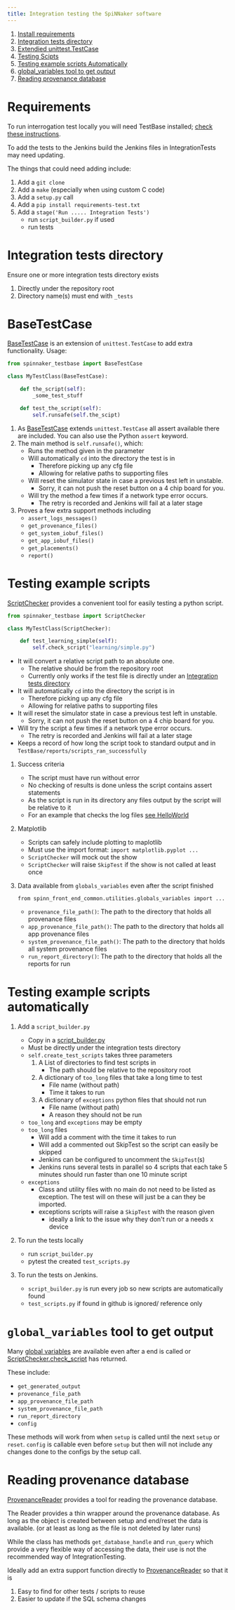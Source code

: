 ```yaml
---
title: Integration testing the SpiNNaker software
---
```

1. [Install requirements](#Requirements)
1. [Integration tests directory](#directory)
1. [Extendied unittest.TestCase](#BaseTestCase)
1. [Testing Scipts](#TestScripts)
1. [Testing example scripts Automatically](#BuildScripts)
1. [global_variables tool to get output](#global_variables)
1. [Reading provenance database](#provenance)

# <a name="Requirements">Requirements</a>

To run interrogation test locally you will need TestBase installed;
[check these instructions](devenv6.0.html).

To add the tests to the Jenkins build the Jenkins files in IntegrationTests may need updating.

The things that could need adding include:
1. Add a `git clone`
2. Add a `make` (especially when using custom C code)
3. Add a `setup.py` call
4. Add a `pip install requirements-test.txt`
5. Add a `stage('Run ..... Integration Tests')`
    - run `script_builder.py` if used
    - run tests

# <a name="directory">Integration tests directory</a>
Ensure one or more integration tests directory exists
1. Directly under the repository root
2. Directory name(s) must end with `_tests`

# <a name="BaseTestCase">BaseTestCase</a>

[BaseTestCase](https://github.com/SpiNNakerManchester/TestBase/blob/main/spinnaker_testbase/base_test_case.py)
is an  extension of `unittest.TestCase` to add extra functionality. Usage:

```python
from spinnaker_testbase import BaseTestCase

class MyTestClass(BaseTestCase):

    def the_script(self):
        _some_test_stuff

    def test_the_script(self):
        self.runsafe(self.the_scipt)
```

1. As [BaseTestCase](https://github.com/SpiNNakerManchester/TestBase/blob/main/spinnaker_testbase/base_test_case.py)
   extends `unittest.TestCase` all assert available there are included.
   You can also use the Python `assert` keyword.
2. The main method is `self.runsafe()`, which:
    - Runs the method given in the parameter
    - Will automatically `cd` into the directory the test is in
        - Therefore picking up any cfg file
        - Allowing for relative paths to supporting files
    - Will reset the simulator state in case a previous test left in unstable.
        - Sorry, it can not push the reset button on a 4 chip board for you.
    - Will try the method a few times if a network type error occurs.
        - The retry is recorded and Jenkins will fail at a later stage
3. Proves a few extra support methods including
    - `assert_logs_messages()`
    - `get_provenance_files()`
    - `get_system_iobuf_files()`
    - `get_app_iobuf_files()`
    - `get_placements()`
    - `report()`

# <a name="TestScripts">Testing example scripts</a>

[ScriptChecker](https://github.com/SpiNNakerManchester/TestBase/blob/main/spinnaker_testbase/script_checker.py)
provides a convenient tool for easily testing a python script.

```python
from spinnaker_testbase import ScriptChecker

class MyTestClass(ScriptChecker):

    def test_learning_simple(self):
        self.check_script("learning/simple.py")
```

- It will convert a relative script path to an absolute one.
    - The relative should be from the repository root
    - Currently only works if the test file is directly under an [Integration tests directory](#directory)
- It will automatically `cd` into the directory the script is in
    - Therefore picking up any cfg file
    - Allowing for relative paths to supporting files
- It will reset the simulator state in case a previous test left in unstable.
    - Sorry, it can not push the reset button on a 4 chip board for you.
- Will try the script a few times if a network type error occurs.
    - The retry is recorded and Jenkins will fail at a later stage
- Keeps a record of how long the script took to standard output and in `TestBase/reports/scripts_ran_successfully`

1. Success criteria
    - The script must have run without error
    - No checking of results is done unless the script contains assert statements
    - As the script is run in its directory any files output by the script will be relative to it
    - For an example that checks the log files [see HelloWorld](https://github.com/SpiNNakerManchester/SpiNNakerGraphFrontEnd/blob/master/gfe_integration_tests/test_hello_world.py)

1. Matplotlib
   - Scripts can safely include plotting to maplotlib
   - Must use the import format: `import matplotlib.pyplot ...`
   - `ScriptChecker` will mock out the show
   - `ScriptChecker` will raise `SkipTest` if the show is not called at least once

1. Data available from `globals_variables` even after the script finished

    `from spinn_front_end_common.utilities.globals_variables import ...`

    - `provenance_file_path()`: The path to the directory that holds all provenance files
    - `app_provenance_file_path()`: The path to the directory that holds all app provenance files
    - `system_provenance_file_path()`: The path to the directory that holds all system provenance files
    - `run_report_directory()`: The path to the directory that holds all the reports for run

# <a name="BuildScripts">Testing example scripts automatically</a>

1. Add a `script_builder.py`
    - Copy in a [script_builder.py](https://github.com/SpiNNakerManchester/PyNN8Examples/blob/master/integration_tests/script_builder.py)
    - Must be directly under the integration tests directory
    - `self.create_test_scripts` takes three parameters
        1. A List of directories to find test scripts in
            - The path should be relative to the repository root
        2. A dictionary of `too_long` files that take a long time to test
            - File name (without path)
            - Time it takes to run
        3. A dictionary of `exceptions` python files that should not run
            - File name (without path)
            - A reason they should not be run
    - `too_long` and `exceptions` may be empty
    - `too_long` files
       - Will add a comment with the time it takes to run
       - Will add a commented out SkipTest so the script can easily be skipped
       - Jenkins can be configured to uncomment the `SkipTest`(s)
       - Jenkins runs several tests in parallel so 4 scripts that each take 5 minutes should run faster than one 10 minute script
    - `exceptions`
        - Class and utility files with no main do not need to be listed as exception.  The test will on these will just be a can they be imported.
        - exceptions scripts will raise a `SkipTest` with the reason given
            - ideally a link to the issue why they don't run or a needs x device

1. To run the tests locally
    - run `script_builder.py`
    - pytest the created `test_scripts.py`

1. To run the tests on Jenkins.
    - `script_builder.py` is run every job so new scripts are automatically found
    - `test_scripts.py` if found in github is ignored/ reference only

# <a name="global_variables">`global_variables` tool to get output</a>
Many [global variables](https://github.com/SpiNNakerManchester/SpiNNFrontEndCommon/blob/master/spinn_front_end_common/utilities/globals_variables.py)
are available even after a end is called or [ScriptChecker.check_script](https://github.com/SpiNNakerManchester/TestBase/blob/main/spinnaker_testbase/script_checker.py)
has returned.

These include:
- `get_generated_output`
- `provenance_file_path`
- `app_provenance_file_path`
- `system_provenance_file_path`
- `run_report_directory`
- `config`

These methods will work from when `setup` is called until the next `setup` or `reset`.
`config` is callable even before `setup` but then will not include any changes done to the configs by the setup call.

# <a name="provenance">Reading provenance database</a>
[ProvenanceReader](https://github.com/SpiNNakerManchester/SpiNNFrontEndCommon/blob/master/spinn_front_end_common/interface/provenance/provenance_reader.py)
provides a tool for reading the provenance database.

The Reader provides a thin wrapper around the provenance database.
As long as the object is created between setup and end/reset the data is available.
(or at least as long as the file is not deleted by later runs)

While the class has methods `get_database_handle` and `run_query` which provide a very flexible way of accessing the data,
their use is not the recommended way of IntegrationTesting.

Ideally add an extra support function directly to [ProvenanceReader](https://github.com/SpiNNakerManchester/SpiNNFrontEndCommon/blob/master/spinn_front_end_common/interface/provenance/provenance_reader.py)
so that it is
1. Easy to find for other tests / scripts to reuse
1. Easier to update if the SQL schema changes
